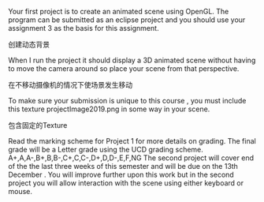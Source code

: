 Your first project  is to create an animated scene using OpenGL. The program can be submitted as an eclipse project and you should use your assignment 3 as the basis for this assignment.

创建动态背景

When I run the project it should display a  3D animated scene without having to move the camera around so place your scene from that perspective.

在不移动摄像机的情况下使场景发生移动

To make sure your submission is unique to this course , you must include this texture projectImage2019.png  in some way in your scene.

包含固定的Texture

Read the marking scheme for Project 1 for more details on grading. The final grade will be a Letter grade  using the UCD grading scheme. 
A+,A,A-,B+,B,B-,C+,C,C-,D+,D,D-,E,F,NG
The second project will cover end of the the last three weeks of this semester and will be due on the 13th December .  You will  improve  further upon  this work  but in the second project you will allow interaction with the scene using either keyboard or mouse.